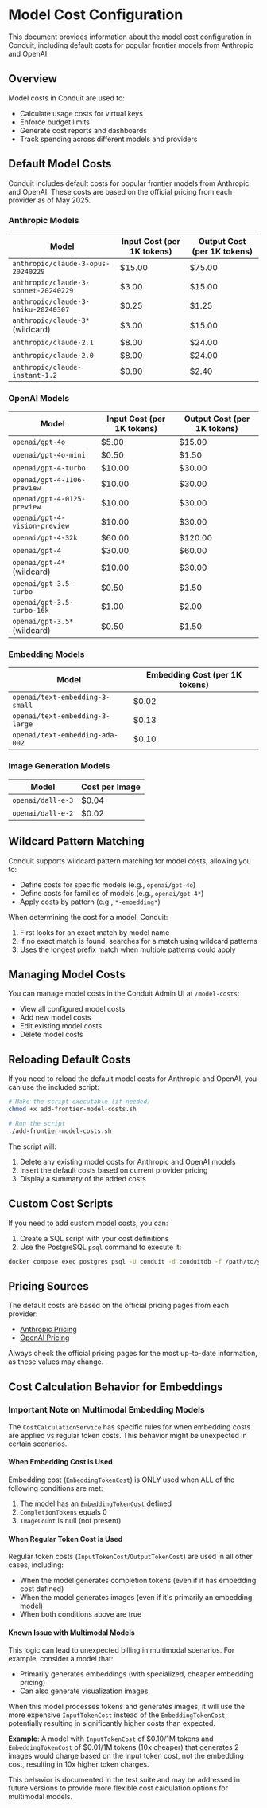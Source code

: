 # Model Cost Configuration

This document provides information about the model cost configuration in Conduit, including default costs for popular frontier models from Anthropic and OpenAI.

## Overview

Model costs in Conduit are used to:
- Calculate usage costs for virtual keys
- Enforce budget limits
- Generate cost reports and dashboards
- Track spending across different models and providers

## Default Model Costs

Conduit includes default costs for popular frontier models from Anthropic and OpenAI. These costs are based on the official pricing from each provider as of May 2025.

### Anthropic Models

| Model | Input Cost (per 1K tokens) | Output Cost (per 1K tokens) |
|-------|----------------------------|----------------------------|
| `anthropic/claude-3-opus-20240229` | $15.00 | $75.00 |
| `anthropic/claude-3-sonnet-20240229` | $3.00 | $15.00 |
| `anthropic/claude-3-haiku-20240307` | $0.25 | $1.25 |
| `anthropic/claude-3*` (wildcard) | $3.00 | $15.00 |
| `anthropic/claude-2.1` | $8.00 | $24.00 |
| `anthropic/claude-2.0` | $8.00 | $24.00 |
| `anthropic/claude-instant-1.2` | $0.80 | $2.40 |

### OpenAI Models

| Model | Input Cost (per 1K tokens) | Output Cost (per 1K tokens) |
|-------|----------------------------|----------------------------|
| `openai/gpt-4o` | $5.00 | $15.00 |
| `openai/gpt-4o-mini` | $0.50 | $1.50 |
| `openai/gpt-4-turbo` | $10.00 | $30.00 |
| `openai/gpt-4-1106-preview` | $10.00 | $30.00 |
| `openai/gpt-4-0125-preview` | $10.00 | $30.00 |
| `openai/gpt-4-vision-preview` | $10.00 | $30.00 |
| `openai/gpt-4-32k` | $60.00 | $120.00 |
| `openai/gpt-4` | $30.00 | $60.00 |
| `openai/gpt-4*` (wildcard) | $10.00 | $30.00 |
| `openai/gpt-3.5-turbo` | $0.50 | $1.50 |
| `openai/gpt-3.5-turbo-16k` | $1.00 | $2.00 |
| `openai/gpt-3.5*` (wildcard) | $0.50 | $1.50 |

### Embedding Models

| Model | Embedding Cost (per 1K tokens) |
|-------|------------------------------|
| `openai/text-embedding-3-small` | $0.02 |
| `openai/text-embedding-3-large` | $0.13 |
| `openai/text-embedding-ada-002` | $0.10 |

### Image Generation Models

| Model | Cost per Image |
|-------|---------------|
| `openai/dall-e-3` | $0.04 |
| `openai/dall-e-2` | $0.02 |

## Wildcard Pattern Matching

Conduit supports wildcard pattern matching for model costs, allowing you to:
- Define costs for specific models (e.g., `openai/gpt-4o`)
- Define costs for families of models (e.g., `openai/gpt-4*`)
- Apply costs by pattern (e.g., `*-embedding*`)

When determining the cost for a model, Conduit:
1. First looks for an exact match by model name
2. If no exact match is found, searches for a match using wildcard patterns
3. Uses the longest prefix match when multiple patterns could apply

## Managing Model Costs

You can manage model costs in the Conduit Admin UI at `/model-costs`:
- View all configured model costs
- Add new model costs
- Edit existing model costs
- Delete model costs

## Reloading Default Costs

If you need to reload the default model costs for Anthropic and OpenAI, you can use the included script:

```bash
# Make the script executable (if needed)
chmod +x add-frontier-model-costs.sh

# Run the script
./add-frontier-model-costs.sh
```

The script will:
1. Delete any existing model costs for Anthropic and OpenAI models
2. Insert the default costs based on current provider pricing
3. Display a summary of the added costs

## Custom Cost Scripts

If you need to add custom model costs, you can:

1. Create a SQL script with your cost definitions
2. Use the PostgreSQL `psql` command to execute it:

```bash
docker compose exec postgres psql -U conduit -d conduitdb -f /path/to/your/script.sql
```

## Pricing Sources

The default costs are based on the official pricing pages from each provider:
- [Anthropic Pricing](https://www.anthropic.com/pricing)
- [OpenAI Pricing](https://openai.com/pricing)

Always check the official pricing pages for the most up-to-date information, as these values may change.

## Cost Calculation Behavior for Embeddings

### Important Note on Multimodal Embedding Models

The `CostCalculationService` has specific rules for when embedding costs are applied vs regular token costs. This behavior might be unexpected in certain scenarios.

#### When Embedding Cost is Used

Embedding cost (`EmbeddingTokenCost`) is ONLY used when ALL of the following conditions are met:
1. The model has an `EmbeddingTokenCost` defined
2. `CompletionTokens` equals 0
3. `ImageCount` is null (not present)

#### When Regular Token Cost is Used

Regular token costs (`InputTokenCost`/`OutputTokenCost`) are used in all other cases, including:
- When the model generates completion tokens (even if it has embedding cost defined)
- When the model generates images (even if it's primarily an embedding model)
- When both conditions above are true

#### Known Issue with Multimodal Models

This logic can lead to unexpected billing in multimodal scenarios. For example, consider a model that:
- Primarily generates embeddings (with specialized, cheaper embedding pricing)
- Can also generate visualization images

When this model processes tokens and generates images, it will use the more expensive `InputTokenCost` instead of the `EmbeddingTokenCost`, potentially resulting in significantly higher costs than expected.

**Example**: A model with `InputTokenCost` of $0.10/1M tokens and `EmbeddingTokenCost` of $0.01/1M tokens (10x cheaper) that generates 2 images would charge based on the input token cost, not the embedding cost, resulting in 10x higher token charges.

This behavior is documented in the test suite and may be addressed in future versions to provide more flexible cost calculation options for multimodal models.